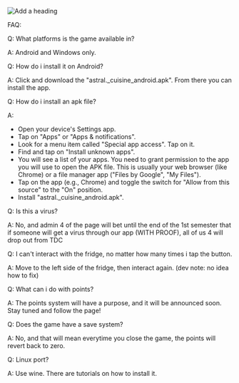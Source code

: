 ![Add a heading](https://github.com/user-attachments/assets/9e14ed8e-2775-45d0-a842-b995f090fb57)

FAQ:


Q: What platforms is the game available in?

A: Android and Windows only.

Q: How do i install it on Android?

A: Click and download the "astral._cuisine_android.apk". From there you can install the app.

Q: How do i install an apk file?

A:
- Open your device's Settings app.
- Tap on "Apps" or "Apps & notifications".
- Look for a menu item called "Special app access". Tap on it.
- Find and tap on "Install unknown apps".
- You will see a list of your apps. You need to grant permission to the app you will use to open the APK file. This is usually your web browser (like Chrome) or a file manager app ("Files by Google", "My Files").
- Tap on the app (e.g., Chrome) and toggle the switch for "Allow from this source" to the "On" position.
- Install "astral._cuisine_android.apk".

Q: Is this a virus?

A: No, and admin 4 of the page will bet until the end of the 1st semester that if someone will get a virus through our app (WITH PROOF), all of us 4 will drop out from TDC

Q: I can't interact with the fridge, no matter how many times i tap the button.

A: Move to the left side of the fridge, then interact again. (dev note: no idea how to fix)

Q: What can i do with points?

A: The points system will have a purpose, and it will be announced soon. Stay tuned and follow the page!

Q: Does the game have a save system?

A: No, and that will mean everytime you close the game, the points will revert back to zero.

Q: Linux port?

A: Use wine. There are tutorials on how to install it.
